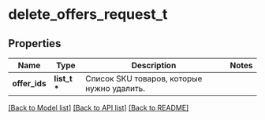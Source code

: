 # delete_offers_request_t

## Properties
Name | Type | Description | Notes
------------ | ------------- | ------------- | -------------
**offer_ids** | **list_t \*** | Список SKU товаров, которые нужно удалить. | 

[[Back to Model list]](../README.md#documentation-for-models) [[Back to API list]](../README.md#documentation-for-api-endpoints) [[Back to README]](../README.md)


